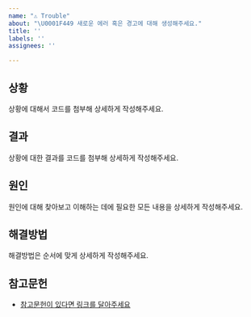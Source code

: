 ```yaml
---
name: "⚠️ Trouble"
about: "\U0001F449 새로운 에러 혹은 경고에 대해 생성해주세요."
title: ''
labels: ''
assignees: ''

---
```


## 상황
상황에 대해서 코드를 첨부해 상세하게 작성해주세요.

## 결과
상황에 대한 결과를 코드를 첨부해 상세하게 작성해주세요.

## 원인
원인에 대해 찾아보고 이해하는 데에 필요한 모든 내용을 상세하게 작성해주세요.

## 해결방법
해결방법은 순서에 맞게 상세하게 작성해주세요.

## 참고문헌
- [참고문헌이 있다면 링크를 달아주세요](#-path)
